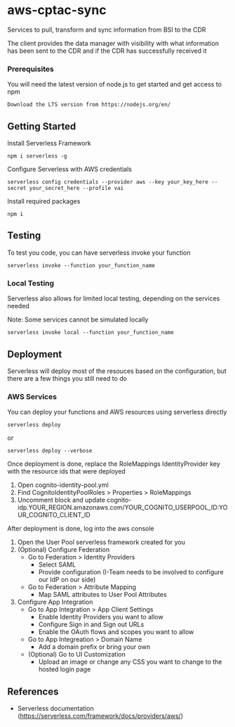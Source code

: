 # aws-cptac-sync

Services to pull, transform and sync information from BSI to the CDR

The client provides the data manager with visibility with what information has been sent to the CDR and if the CDR has successfully received it

### Prerequisites

You will need the latest version of node.js to get started and get access to npm

```
Download the LTS version from https://nodejs.org/en/
```

## Getting Started

Install Serverless Framework

```
npm i serverless -g
```

Configure Serverless with AWS credentials

```
serverless config credentials --provider aws --key your_key_here --secret your_secret_here --profile vai
```

Install required packages

```
npm i
```

## Testing

To test you code, you can have serverless invoke your function

```
serverless invoke --function your_function_name
```

### Local Testing

Serverless also allows for limited local testing, depending on the services needed

Note: Some services cannot be simulated locally

```
serverless invoke local --function your_function_name
```

## Deployment

Serverless will deploy most of the resouces based on the configuration, but there are a few things you still need to do

### AWS Services

You can deploy your functions and AWS resources using serverless directly

```
serverless deploy
```

or

```
serverless deploy --verbose
```

Once deployment is done, replace the RoleMappings IdentityProvider key with the resource ids that were deployed

1. Open cognito-identity-pool.yml
2. Find CognitoIdentityPoolRoles > Properties > RoleMappings
3. Uncomment block and update cognito-idp.YOUR_REGION.amazonaws.com/YOUR_COGNITO_USERPOOL_ID:YOUR_COGNITO_CLIENT_ID

After deployment is done, log into the aws console

1. Open the User Pool serverless framework created for you
2. (Optional) Configure Federation
   - Go to Federation > Identity Providers
      - Select SAML
      - Provide configuration (I-Team needs to be involved to configure our IdP on our side)
   - Go to Federation > Attribute Mapping
      - Map SAML attributes to User Pool Attributes
3. Configure App Integration
   - Go to App Integration > App Client Settings
      - Enable Identity Providers you want to allow
      - Configure Sign in and Sign out URLs
      - Enable the OAuth flows and scopes you want to allow
   - Go to App Integreation > Domain Name
      - Add a domain prefix or bring your own
   - (Optional) Go to UI Customization
      - Upload an image or change any CSS you want to change to the hosted login page

## References

* Serverless documentation (https://serverless.com/framework/docs/providers/aws/)